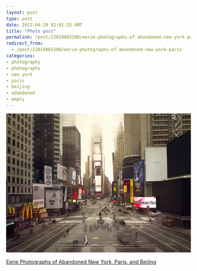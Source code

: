 ```yaml
---
layout: post
type: post
date: 2012-04-29 02:01:25 GMT
title: "Photo post"
permalink: /post/22019865208/eerie-photographs-of-abandoned-new-york-paris
redirect_from: 
  - /post/22019865208/eerie-photographs-of-abandoned-new-york-paris
categories:
- photography
- photographs
- new york
- paris
- beijing
- adandoned
- empty
---
```

![](/assets/images/tumblr_m1s4ozlKuW1qb098no1_640.jpg)

<p><a href="http://flavorwire.com/274921/eerie-photographs-of-abandoned-new-york-paris-and-beijing#1">Eerie Photographs of Abandoned New York, Paris, and Beijing</a></p>